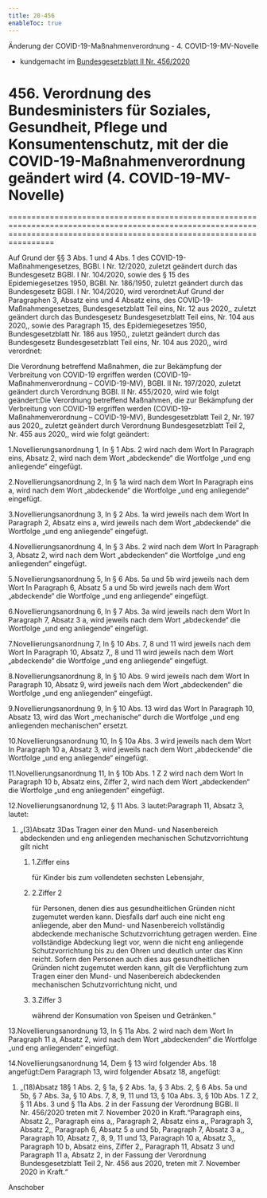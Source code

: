 ```yaml
---
title: 20-456
enableToc: true
---
```


Änderung der COVID-19-Maßnahmenverordnung - 4. COVID-19-MV-Novelle

* kundgemacht im [Bundesgesetzblatt II Nr. 456/2020](https://www.ris.bka.gv.at/eli/bgbl/II/2020/456)

# 456\. Verordnung des Bundesministers für Soziales, Gesundheit, Pflege und Konsumentenschutz, mit der die COVID-19-Maßnahmenverordnung geändert wird (4. COVID-19-MV-Novelle)
============================================================================================================================================================================

Auf Grund der §§ 3 Abs. 1 und 4 Abs. 1 des COVID-19-Maßnahmengesetzes, BGBl. I Nr. 12/2020, zuletzt geändert durch das Bundesgesetz BGBl. I Nr. 104/2020, sowie des § 15 des Epidemiegesetzes 1950, BGBl. Nr. 186/1950, zuletzt geändert durch das Bundesgesetz BGBl. I Nr. 104/2020, wird verordnet:Auf Grund der Paragraphen 3, Absatz eins und 4 Absatz eins, des COVID-19-Maßnahmengesetzes, Bundesgesetzblatt Teil eins, Nr. 12 aus 2020,, zuletzt geändert durch das Bundesgesetz Bundesgesetzblatt Teil eins, Nr. 104 aus 2020,, sowie des Paragraph 15, des Epidemiegesetzes 1950, Bundesgesetzblatt Nr. 186 aus 1950,, zuletzt geändert durch das Bundesgesetz Bundesgesetzblatt Teil eins, Nr. 104 aus 2020,, wird verordnet:

Die Verordnung betreffend Maßnahmen, die zur Bekämpfung der Verbreitung von COVID-19 ergriffen werden (COVID-19-Maßnahmenverordnung – COVID-19-MV), BGBl. II Nr. 197/2020, zuletzt geändert durch Verordnung BGBl. II Nr. 455/2020, wird wie folgt geändert:Die Verordnung betreffend Maßnahmen, die zur Bekämpfung der Verbreitung von COVID-19 ergriffen werden (COVID-19-Maßnahmenverordnung – COVID-19-MV), Bundesgesetzblatt Teil 2, Nr. 197 aus 2020,, zuletzt geändert durch Verordnung Bundesgesetzblatt Teil 2, Nr. 455 aus 2020,, wird wie folgt geändert:

1.Novellierungsanordnung 1, In § 1 Abs. 2 wird nach dem Wort In Paragraph eins, Absatz 2, wird nach dem Wort „abdeckende“ die Wortfolge „und eng anliegende“ eingefügt.

2.Novellierungsanordnung 2, In § 1a wird nach dem Wort In Paragraph eins a, wird nach dem Wort „abdeckende“ die Wortfolge „und eng anliegende“ eingefügt.

3.Novellierungsanordnung 3, In § 2 Abs. 1a wird jeweils nach dem Wort In Paragraph 2, Absatz eins a, wird jeweils nach dem Wort „abdeckende“ die Wortfolge „und eng anliegende“ eingefügt.

4.Novellierungsanordnung 4, In § 3 Abs. 2 wird nach dem Wort In Paragraph 3, Absatz 2, wird nach dem Wort „abdeckenden“ die Wortfolge „und eng anliegenden“ eingefügt.

5.Novellierungsanordnung 5, In § 6 Abs. 5a und 5b wird jeweils nach dem Wort In Paragraph 6, Absatz 5 a und 5b wird jeweils nach dem Wort „abdeckende“ die Wortfolge „und eng anliegende“ eingefügt.

6.Novellierungsanordnung 6, In § 7 Abs. 3a wird jeweils nach dem Wort In Paragraph 7, Absatz 3 a, wird jeweils nach dem Wort „abdeckende“ die Wortfolge „und eng anliegende“ eingefügt.

7.Novellierungsanordnung 7, In § 10 Abs. 7, 8 und 11 wird jeweils nach dem Wort In Paragraph 10, Absatz 7,, 8 und 11 wird jeweils nach dem Wort „abdeckende“ die Wortfolge „und eng anliegende“ eingefügt.

8.Novellierungsanordnung 8, In § 10 Abs. 9 wird jeweils nach dem Wort In Paragraph 10, Absatz 9, wird jeweils nach dem Wort „abdeckenden“ die Wortfolge „und eng anliegenden“ eingefügt.

9.Novellierungsanordnung 9, In § 10 Abs. 13 wird das Wort In Paragraph 10, Absatz 13, wird das Wort „mechanische“ durch die Wortfolge „und eng anliegenden mechanischen“ ersetzt.

10.Novellierungsanordnung 10, In § 10a Abs. 3 wird jeweils nach dem Wort In Paragraph 10 a, Absatz 3, wird jeweils nach dem Wort „abdeckende“ die Wortfolge „und eng anliegende“ eingefügt.

11.Novellierungsanordnung 11, In § 10b Abs. 1 Z 2 wird nach dem Wort In Paragraph 10 b, Absatz eins, Ziffer 2, wird nach dem Wort „abdeckenden“ die Wortfolge „und eng anliegenden“ eingefügt.

12.Novellierungsanordnung 12, § 11 Abs. 3 lautet:Paragraph 11, Absatz 3, lautet:

1.  „(3)Absatz 3Das Tragen einer den Mund- und Nasenbereich abdeckenden und eng anliegenden mechanischen Schutzvorrichtung gilt nicht
    
    1.  1.Ziffer eins
        
        für Kinder bis zum vollendeten sechsten Lebensjahr,
        
    2.  2.Ziffer 2
        
        für Personen, denen dies aus gesundheitlichen Gründen nicht zugemutet werden kann. Diesfalls darf auch eine nicht eng anliegende, aber den Mund- und Nasenbereich vollständig abdeckende mechanische Schutzvorrichtung getragen werden. Eine vollständige Abdeckung liegt vor, wenn die nicht eng anliegende Schutzvorrichtung bis zu den Ohren und deutlich unter das Kinn reicht. Sofern den Personen auch dies aus gesundheitlichen Gründen nicht zugemutet werden kann, gilt die Verpflichtung zum Tragen einer den Mund- und Nasenbereich abdeckenden mechanischen Schutzvorrichtung nicht, und
        
    3.  3.Ziffer 3
        
        während der Konsumation von Speisen und Getränken.“
        
    

13.Novellierungsanordnung 13, In § 11a Abs. 2 wird nach dem Wort In Paragraph 11 a, Absatz 2, wird nach dem Wort „abdeckenden“ die Wortfolge „und eng anliegenden“ eingefügt.

14.Novellierungsanordnung 14, Dem § 13 wird folgender Abs. 18 angefügt:Dem Paragraph 13, wird folgender Absatz 18, angefügt:

1.  „(18)Absatz 18§ 1 Abs. 2, § 1a, § 2 Abs. 1a, § 3 Abs. 2, § 6 Abs. 5a und 5b, § 7 Abs. 3a, § 10 Abs. 7, 8, 9, 11 und 13, § 10a Abs. 3, § 10b Abs. 1 Z 2, § 11 Abs. 3 und § 11a Abs. 2 in der Fassung der Verordnung BGBl. II Nr. 456/2020 treten mit 7. November 2020 in Kraft.“Paragraph eins, Absatz 2,, Paragraph eins a,, Paragraph 2, Absatz eins a,, Paragraph 3, Absatz 2,, Paragraph 6, Absatz 5 a und 5b, Paragraph 7, Absatz 3 a,, Paragraph 10, Absatz 7,, 8, 9, 11 und 13, Paragraph 10 a, Absatz 3,, Paragraph 10 b, Absatz eins, Ziffer 2,, Paragraph 11, Absatz 3 und Paragraph 11 a, Absatz 2, in der Fassung der Verordnung Bundesgesetzblatt Teil 2, Nr. 456 aus 2020, treten mit 7. November 2020 in Kraft.“
    

Anschober
